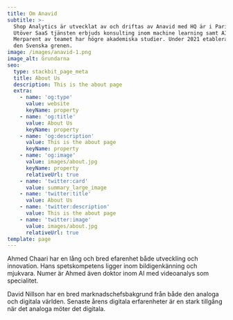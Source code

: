 ```yaml
---
title: Om Anavid
subtitle: >-
  Shop Analytics är utvecklat av och driftas av Anavid med HQ är i Paris.
  Utöver SaaS tjänsten erbjuds konsulting inom machine learning samt AI.
  Merparent av teamet har högre akademiska studier. Under 2021 etablerar Anavid
  den Svenska grenen.
image: /images/anavid-1.png
image_alt: Grundarna
seo:
  type: stackbit_page_meta
  title: About Us
  description: This is the about page
  extra:
    - name: 'og:type'
      value: website
      keyName: property
    - name: 'og:title'
      value: About Us
      keyName: property
    - name: 'og:description'
      value: This is the about page
      keyName: property
    - name: 'og:image'
      value: images/about.jpg
      keyName: property
      relativeUrl: true
    - name: 'twitter:card'
      value: summary_large_image
    - name: 'twitter:title'
      value: About Us
    - name: 'twitter:description'
      value: This is the about page
    - name: 'twitter:image'
      value: images/about.jpg
      relativeUrl: true
template: page
---
```

Ahmed Chaari har en lång och bred efarenhet både utveckling och innovation.  Hans spetskompetens ligger inom bildigenkänning och mjukvara. Numer är Ahmed även doktor inom AI med videoanalys som specialitet. 

David Nillson har en bred marknadschefsbakgrund från både den analoga och digitala världen. Senaste årens digitala erfarenheter är en stark tillgång när det analoga möter det digitala.